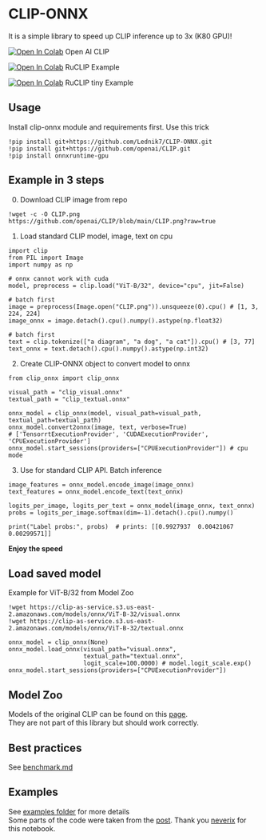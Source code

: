 # CLIP-ONNX
It is a simple library to speed up CLIP inference up to 3x (K80 GPU)!

[![Open In Colab](https://colab.research.google.com/assets/colab-badge.svg)](https://colab.research.google.com/github/Lednik7/CLIP-ONNX/blob/main/examples/readme_example.ipynb)
Open AI CLIP

[![Open In Colab](https://colab.research.google.com/assets/colab-badge.svg)](https://colab.research.google.com/github/Lednik7/CLIP-ONNX/blob/main/examples/RuCLIP_onnx_example.ipynb)
RuCLIP Example

[![Open In Colab](https://colab.research.google.com/assets/colab-badge.svg)](https://colab.research.google.com/github/Lednik7/CLIP-ONNX/blob/main/examples/ru_CLIP_tiny_onnx.ipynb)
RuCLIP tiny Example

## Usage
Install clip-onnx module and requirements first. Use this trick
```python3
!pip install git+https://github.com/Lednik7/CLIP-ONNX.git
!pip install git+https://github.com/openai/CLIP.git
!pip install onnxruntime-gpu
```
## Example in 3 steps
0. Download CLIP image from repo
```python3
!wget -c -O CLIP.png https://github.com/openai/CLIP/blob/main/CLIP.png?raw=true
```
1. Load standard CLIP model, image, text on cpu
```python3
import clip
from PIL import Image
import numpy as np

# onnx cannot work with cuda
model, preprocess = clip.load("ViT-B/32", device="cpu", jit=False)

# batch first
image = preprocess(Image.open("CLIP.png")).unsqueeze(0).cpu() # [1, 3, 224, 224]
image_onnx = image.detach().cpu().numpy().astype(np.float32)

# batch first
text = clip.tokenize(["a diagram", "a dog", "a cat"]).cpu() # [3, 77]
text_onnx = text.detach().cpu().numpy().astype(np.int32)
```
2. Create CLIP-ONNX object to convert model to onnx
```python3
from clip_onnx import clip_onnx

visual_path = "clip_visual.onnx"
textual_path = "clip_textual.onnx"

onnx_model = clip_onnx(model, visual_path=visual_path, textual_path=textual_path)
onnx_model.convert2onnx(image, text, verbose=True)
# ['TensorrtExecutionProvider', 'CUDAExecutionProvider', 'CPUExecutionProvider']
onnx_model.start_sessions(providers=["CPUExecutionProvider"]) # cpu mode
```
3. Use for standard CLIP API. Batch inference
```python3
image_features = onnx_model.encode_image(image_onnx)
text_features = onnx_model.encode_text(text_onnx)

logits_per_image, logits_per_text = onnx_model(image_onnx, text_onnx)
probs = logits_per_image.softmax(dim=-1).detach().cpu().numpy()

print("Label probs:", probs)  # prints: [[0.9927937  0.00421067 0.00299571]]
```

**Enjoy the speed**

## Load saved model
Example for ViT-B/32 from Model Zoo
```python3
!wget https://clip-as-service.s3.us-east-2.amazonaws.com/models/onnx/ViT-B-32/visual.onnx
!wget https://clip-as-service.s3.us-east-2.amazonaws.com/models/onnx/ViT-B-32/textual.onnx
```
```python3
onnx_model = clip_onnx(None)
onnx_model.load_onnx(visual_path="visual.onnx",
                     textual_path="textual.onnx",
                     logit_scale=100.0000) # model.logit_scale.exp()
onnx_model.start_sessions(providers=["CPUExecutionProvider"])
```

## Model Zoo
Models of the original CLIP can be found on this [page](https://github.com/jina-ai/clip-as-service/blob/main/server/clip_server/model/clip_onnx.py).\
They are not part of this library but should work correctly.

## Best practices
See [benchmark.md](https://github.com/Lednik7/CLIP-ONNX/tree/main/benchmark.md)
## Examples
See [examples folder](https://github.com/Lednik7/CLIP-ONNX/tree/main/examples) for more details \
Some parts of the code were taken from the [post](https://twitter.com/apeoffire/status/1478493291008172038). Thank you [neverix](https://github.com/neverix) for this notebook.
